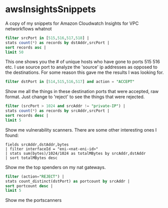 # awsInsightsSnippets
A copy of my snippets for Amazon Cloudwatch Insights for VPC networkflows whatnot
```sql
filter srcPort in [515,516,517,518] |
stats count(*) as records by dstAddr,srcPort |
sort records asc |
limit 50
```

This one shows you the # of unique hosts who have gone to ports 515 516 etc. I use source port to analyze the 'source' ip addresses as opposed to the destinations. For some reason this gave me the results I was looking for.

```sql
filter dstPort in [514,515,516,517] and action = "ACCEPT"
```

Show me all the things in these destination ports that were accepted, raw format. Just change to 'reject' to see the things that were rejected.

```sql
filter (srcPort > 1024 and srcAddr != "private-IP") |
stats count(*) as records by srcAddr,srcPort |
sort records desc |
limit 5
```

Show me vulnerability scanners. There are some other interesting ones I found:

```text
fields srcAddr,dstAddr,bytes
| filter interfaceId = "eni-<nat-eni-id>"
| stats sum(bytes)/1024/1024 as totalMBytes by srcAddr,dstAddr
| sort totalMBytes desc
```

Show me the top spenders on my nat gateways.

```sql
filter (action="REJECT") |
stats count_distinct(dstPort) as portcount by srcAddr |
sort portcount desc |
limit 5
```

Show me the portscanners
